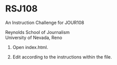 # RSJ108
An Instruction Challenge for JOUR108  

Reynolds School of Journalism  
University of Nevada, Reno


1. Open index.html.

2. Edit according to the instructions within the file.
